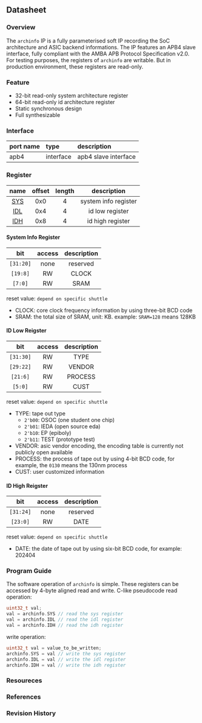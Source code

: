 ## Datasheet

### Overview
The `archinfo` IP is a fully parameterised soft IP recording the SoC architecture and ASIC backend informations. The IP features an APB4 slave interface, fully compliant with the AMBA APB Protocol Specification v2.0. For testing purposes, the registers of `archinfo` are writable. But in production environment, these registers are read-only. 

### Feature
* 32-bit read-only system architecture register
* 64-bit read-only id architecture register
* Static synchronous design
* Full synthesizable

### Interface
| port name | type        | description          |
|:--------- |:------------|:---------------------|
| apb4      | interface   | apb4 slave interface |

### Register

| name | offset  | length | description |
|:----:|:-------:|:-----: | :---------: |
| [SYS](#system-info-register) | 0x0 | 4 | system info register |
| [IDL](#id-low-reigster) | 0x4 | 4 | id low register |
| [IDH](#id-high-reigster) | 0x8 | 4 | id high register |

#### System Info Register
| bit | access  | description |
|:---:|:-------:| :---------: |
| `[31:20]` | none | reserved |
| `[19:8]` | RW | CLOCK |
| `[7:0]` | RW | SRAM |

reset value: `depend on specific shuttle`

* CLOCK: core clock frequency information by using three-bit BCD code
* SRAM: the total size of SRAM, unit: KB. example: `SRAM=128` means 128KB

#### ID Low Reigster
| bit | access  | description |
|:---:|:-------:| :---------: |
| `[31:30]` | RW | TYPE |
| `[29:22]` | RW | VENDOR |
| `[21:6]` | RW | PROCESS |
| `[5:0]` | RW | CUST |

reset value: `depend on specific shuttle`

* TYPE: tape out type 
    * `2'b00`: OSOC (one student one chip)
    * `2'b01`: IEDA (open source eda)
    * `2'b10`: EP (epiboly)
    * `2'b11`: TEST (prototype test)
* VENDOR: asic vendor encoding, the encoding table is currently not publicly open available
* PROCESS: the process of tape out by using 4-bit BCD code, for example, the `0130` means the 130nm process
* CUST: user customized information

#### ID High Reigster
| bit | access  | description |
|:---:|:-------:| :---------: |
| `[31:24]` | none | reserved |
| `[23:0]` | RW | DATE |

reset value: `depend on specific shuttle`

* DATE: the date of tape out by using six-bit BCD code, for example: 202404

### Program Guide
The software operation of `archinfo` is simple. These registers can be accessed by 4-byte aligned read and write. C-like pseudocode read operation:
```c
uint32_t val;
val = archinfo.SYS // read the sys register
val = archinfo.IDL // read the idl register
val = archinfo.IDH // read the idh register

```
write operation:
```c
uint32_t val = value_to_be_written;
archinfo.SYS = val // write the sys register
archinfo.IDL = val // write the idl register
archinfo.IDH = val // write the idh register

```

### Resoureces
### References
### Revision History